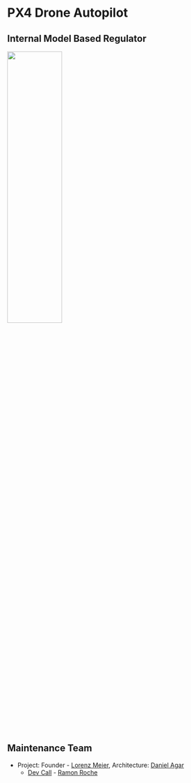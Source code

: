 # PX4 Drone Autopilot
## Internal Model Based Regulator
<img src="https://github.com/lorenzogentilini/ab_es_proj_firmware/blob/devel/lorenzo/support_files/positions.png" width = 50% height = 40% />



## Maintenance Team

  * Project: Founder - [Lorenz Meier](https://github.com/LorenzMeier), Architecture: [Daniel Agar](https://github.com/dagar)
    * [Dev Call](https://github.com/PX4/Firmware/labels/devcall) - [Ramon Roche](https://github.com/mrpollo)

